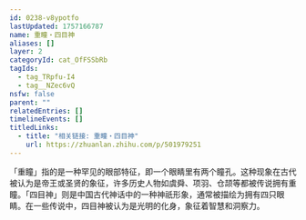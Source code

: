 ```yaml
---
id: 0238-v8ypotfo
lastUpdated: 1757166787
name: 重瞳・四目神
aliases: []
layer: 2
categoryId: cat_OfFSSbRb
tagIds:
  - tag_TRpfu-I4
  - tag__NZec6vQ
nsfw: false
parent: ""
relatedEntries: []
timelineEvents: []
titledLinks:
  - title: "相关链接: 重瞳・四目神"
    url: https://zhuanlan.zhihu.com/p/501979251
---
```


「重瞳」指的是一种罕见的眼部特征，即一个眼睛里有两个瞳孔。这种现象在古代被认为是帝王或圣贤的象征，许多历史人物如虞舜、项羽、仓颉等都被传说拥有重瞳。「四目神」则是中国古代神话中的一种神祇形象，通常被描绘为拥有四只眼睛。在一些传说中，四目神被认为是光明的化身，象征着智慧和洞察力。